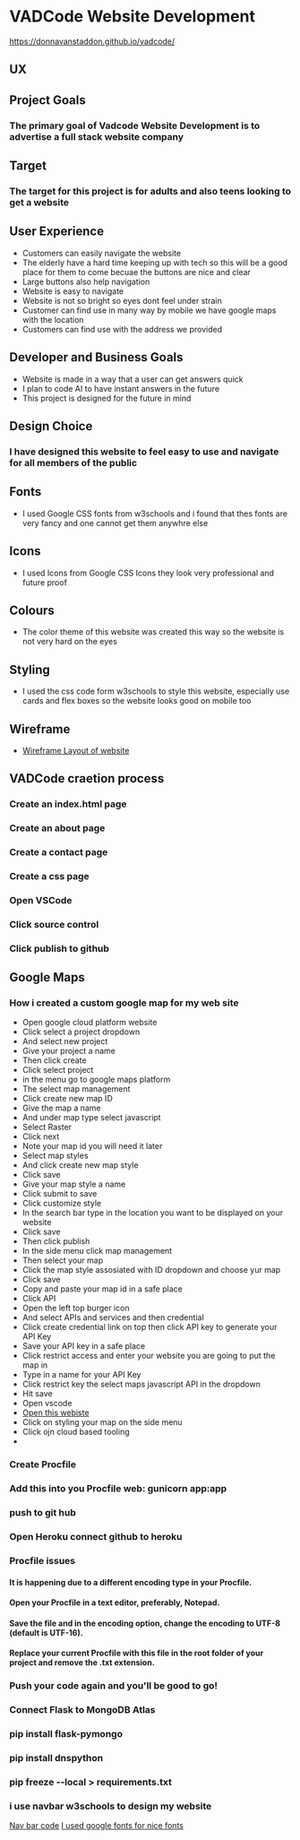 # VADCode Website Development
https://donnavanstaddon.github.io/vadcode/
## UX
## Project Goals
### The primary goal of Vadcode Website Development is to advertise a full stack website company
## Target
### The target for this project is for adults and also teens looking to get a website

## User Experience
* Customers can easily navigate the website
* The elderly have a hard time keeping up with tech so this will be a good place for them to come becuae the buttons are nice and clear
* Large buttons also help navigation
* Website is easy to navigate
* Website is not so bright so eyes dont feel under strain
* Customer can find use in many way by mobile we have google maps with the location
* Customers can find use with the address we provided

## Developer and Business Goals
* Website is made in a way that a user can get answers quick
* I plan to code AI to have instant answers in the future
* This project is designed for the future in mind

## Design Choice
### I have designed this website to feel easy to use and navigate for all members of the public

## Fonts
* I used Google CSS fonts from w3schools and i found that thes fonts are very fancy and one cannot get them anywhre else

## Icons
* I used Icons from Google CSS Icons they look very professional and future proof

## Colours
* The color theme of this website was created this way so the website is not very hard on the eyes

## Styling
* I used the css code form w3schools to style this website, especially use cards and flex boxes so the website looks good on mobile too

## Wireframe
* [Wireframe Layout of website](vadcodewebdev.pdf)

## VADCode craetion process

### Create an index.html page
### Create an about page
### Create a contact page
### Create a css page
### Open VSCode
### Click source control
### Click publish to github
## Google Maps
### How i created a custom google map for my web site
* Open google cloud platform website
* Click select a project dropdown
* And select new project
* Give your project a name
* Then click create
* Click select project
* in the menu go to google maps platform
* The select map management
* Click create new map ID
* Give the map a name
* And under map type select javascript
* Select Raster
* Click next
* Note your map id you will need it later
* Select map styles
* And click create new map style
* Click save
* Give your map style a name
* Click submit to save
* Click customize style
* In the search bar type in the location you want to be displayed on your website
* Click save
* Then click publish
* In the side menu click map management
* Then select your map
* Click the map style assosiated with ID dropdown and choose yur map
* Click save
* Copy and paste your map id in a safe place
* Click API
* Open the left top burger icon
* And select APIs and services and then credential
* Click create credential link on top then click API key to generate your API Key
* Save your API key in a safe place
* Click restrict access and enter your website you are going to put the map in
* Type in a name for your API Key
* Click restrict key the select maps javascript API in the dropdown
* Hit save
* Open vscode
* [Open this webiste](https://developers.google.com/maps/documentation/javascript/overview) 
* Click on styling your map on the side menu
* Click ojn cloud based tooling
* 
### Create Procfile
### Add this into you Procfile web: gunicorn app:app
### push to git hub
### Open Heroku connect github to heroku
### Procfile issues 
#### It is happening due to a different encoding type in your Procfile.
#### Open your Procfile in a text editor, preferably, Notepad.
#### Save the file and in the encoding option, change the encoding to UTF-8 (default is UTF-16).
#### Replace your current Procfile with this file in the root folder of your project and remove the .txt extension.
### Push your code again and you'll be good to go!
### Connect Flask to MongoDB Atlas
### pip install flask-pymongo
### pip install dnspython
### pip freeze --local > requirements.txt
### i use navbar w3schools to design my website
[Nav bar code](https://www.w3schools.com/howto/tryit.asp?filename=tryhow_js_topnav)
[I used google fonts for nice fonts](https://www.w3schools.com/howto/tryit.asp?font=Sofia)
